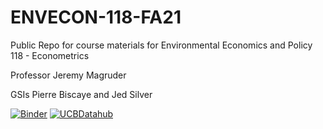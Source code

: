 # ENVECON-118-FA21
Public Repo for course materials for Environmental Economics and Policy 118 - Econometrics 

Professor Jeremy Magruder

GSIs Pierre Biscaye and Jed Silver

[![Binder](https://beta.mybinder.org/badge.svg)](https://mybinder.org/v2/gh/http%3A%2F%2Fdatahub.berkeley.edu%2Fuser-redirect%2Finteract%3Faccount%3Dds-modules%26repo%3DENVECON-118-FA21%26branch%3Dmaster%26path%3D/master)
[![UCBDatahub](https://img.shields.io/badge/Launch-UCB%20Datahub-blue.svg)](https://r.datahub.berkeley.edu/hub/user-redirect/git-pull?repo=https%3A%2F%2Fgithub.com%2Fds-modules%2FENVECON-118-FA21
) 

